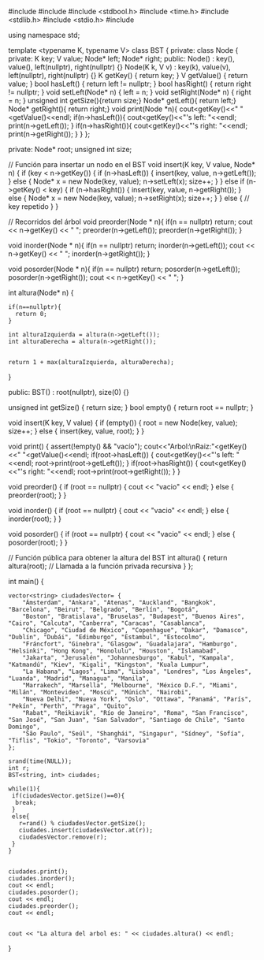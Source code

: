 #include <iostream>
#include <cassert>
#include <stdbool.h>
#include <time.h>
#include <stdlib.h>
#include <stdio.h>
#include <vector>

using namespace std;

template <typename K, typename V>
class BST {
 private:
  class Node {
   private:
    K key;
    V value;
    Node* left;
    Node* right;
   public:
    Node() : key(), value(), left(nullptr), right(nullptr) {}
    Node(K k, V v) : key(k), value(v), left(nullptr), right(nullptr) {}
    K getKey() { return key; }
    V getValue() { return value; }
    bool hasLeft() { return left != nullptr; }
    bool hasRight() { return right != nullptr; }
    void setLeft(Node* n) { left = n; }
    void setRight(Node* n) { right = n; }
    unsigned int getSize(){return size;}
    Node* getLeft(){ return left;}
    Node* getRight(){ return right;}
    void print(Node *n){
      cout<<n->getKey()<<" "<<n->getValue()<<endl;
      if(n->hasLeft()){
        cout<<n->getKey()<<"\'s left: "<<endl;
        print(n->getLeft());
      }
      if(n->hasRight()){
        cout<<n->getKey()<<"\'s right: "<<endl;
        print(n->getRight());
      }
    }
  };

 private:
  Node* root;
  unsigned int size;

  // Función para insertar un nodo en el BST
  void insert(K key, V value, Node* n) {
    if (key < n->getKey()) {
      if (n->hasLeft()) {
        insert(key, value, n->getLeft());
      } else {
        Node* x = new Node(key, value);
        n->setLeft(x);
        size++;
      }
    } else if (n->getKey() < key) {
      if (n->hasRight()) {
        insert(key, value, n->getRight());
      } else {
        Node* x = new Node(key, value);
        n->setRight(x);
        size++;
      }
    } else {
      // key repetido
    }
  }

  // Recorridos del árbol
  void preorder(Node * n){
    if(n == nullptr) return;
    cout << n->getKey() << " ";
    preorder(n->getLeft());
    preorder(n->getRight());
  }

  void inorder(Node * n){
    if(n == nullptr) return;
    inorder(n->getLeft());
    cout << n->getKey() << " ";
    inorder(n->getRight());
  }

  void posorder(Node * n){
    if(n == nullptr) return;
    posorder(n->getLeft());
    posorder(n->getRight());
    cout << n->getKey() << " ";
  }

  
  int altura(Node* n) {
   
    if(n==nullptr){
      return 0;
    }

    int alturaIzquierda = altura(n->getLeft());
    int alturaDerecha = altura(n->getRight());

    
    return 1 + max(alturaIzquierda, alturaDerecha);
  }

 public:
  BST() : root(nullptr), size(0) {}
  
  unsigned int getSize() { return size; }
  bool empty() { return root == nullptr; }
  
  void insert(K key, V value) {
    if (empty()) {
      root = new Node(key, value);
      size++;
    } else {
      insert(key, value, root);
    }
  }

  void print() {
    assert(!empty() && "vacío");
    cout<<"Arbol:\nRaiz:"<<root->getKey()<<" "<<root->getValue()<<endl;
    if(root->hasLeft()) {
      cout<<root->getKey()<<"\'s left: "<<endl;
      root->print(root->getLeft());
    }
    if(root->hasRight()) {
      cout<<root->getKey()<<"\'s right: "<<endl;
      root->print(root->getRight());
    }
  }

  void preorder() {
    if (root == nullptr) {
      cout << "vacio" << endl;
    } else {
      preorder(root);
    }
  }

  void inorder() {
    if (root == nullptr) {
      cout << "vacio" << endl;
    } else {
      inorder(root);
    }
  }

  void posorder() {
    if (root == nullptr) {
      cout << "vacio" << endl;
    } else {
      posorder(root);
    }
  }

  // Función pública para obtener la altura del BST
  int altura() {
    return altura(root);  // Llamada a la función privada recursiva
  }
};

int main() {
    
    vector<string> ciudadesVector= {
        "Ámsterdam", "Ankara", "Atenas", "Auckland", "Bangkok", "Barcelona", "Beirut", "Belgrado", "Berlín", "Bogotá",
        "Boston", "Bratislava", "Bruselas", "Budapest", "Buenos Aires", "Cairo", "Calcuta", "Canberra", "Caracas", "Casablanca",
        "Chicago", "Ciudad de México", "Copenhague", "Dakar", "Damasco", "Dublín", "Dubái", "Edimburgo", "Estambul", "Estocolmo",
        "Fráncfort", "Ginebra", "Glasgow", "Guadalajara", "Hamburgo", "Helsinki", "Hong Kong", "Honolulu", "Houston", "Islamabad",
        "Jakarta", "Jerusalén", "Johannesburgo", "Kabul", "Kampala", "Katmandú", "Kiev", "Kigali", "Kingston", "Kuala Lumpur",
        "La Habana", "Lagos", "Lima", "Lisboa", "Londres", "Los Ángeles", "Luanda", "Madrid", "Managua", "Manila",
        "Marrakech", "Marsella", "Melbourne", "México D.F.", "Miami", "Milán", "Montevideo", "Moscú", "Múnich", "Nairobi",
        "Nueva Delhi", "Nueva York", "Oslo", "Ottawa", "Panamá", "París", "Pekín", "Perth", "Praga", "Quito",
        "Rabat", "Reikiavik", "Río de Janeiro", "Roma", "San Francisco", "San José", "San Juan", "San Salvador", "Santiago de Chile", "Santo Domingo",
        "São Paulo", "Seúl", "Shanghái", "Singapur", "Sídney", "Sofía", "Tiflis", "Tokio", "Toronto", "Varsovia"
    };

    srand(time(NULL));
    int r;
    BST<string, int> ciudades;
    
    while(1){
     if(ciudadesVector.getSize()==0){
      break;
     }
     else{
       r=rand() % ciudadesVector.getSize();
       ciudades.insert(ciudadesVector.at(r));
       ciudadesVector.remove(r);
     }
    }
    
    
    ciudades.print();
    ciudades.inorder();
    cout << endl;
    ciudades.posorder();
    cout << endl;
    ciudades.preorder();
    cout << endl;

    
    cout << "La altura del arbol es: " << ciudades.altura() << endl;
}
